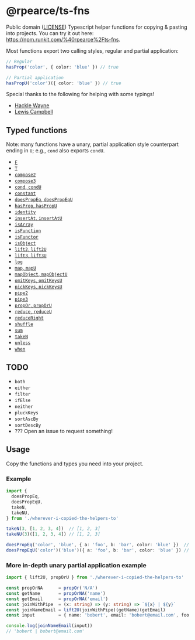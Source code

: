 # @rpearce/ts-fns

Public domain ([LICENSE](./LICENSE)) Typescript helper functions for copying &
pasting into projects. You can try it out here: https://npm.runkit.com/%40rpearce%2Fts-fns.

Most functions export two calling styles, regular and partial application:

```typescript
// Regular
hasProp('color', { color: 'blue' }) // true

// Partial application
hasPropU('color')({ color: 'blue' }) // true
```

Special thanks to the following for helping with some typings!

* [Hackle Wayne](https://github.com/hackle)
* [Lewis Campbell](https://github.com/LAC-Tech)

## Typed functions

Note: many functions have a unary, partial application style counterpart ending
in `U`; e.g., `cond` also exports `condU`.

* [`F`](./source/F.ts)
* [`T`](./source/T.ts)
* [`compose2`](./source/compose2.ts)
* [`compose3`](./source/compose3.ts)
* [`cond`, `condU`](./source/cond.ts)
* [`constant`](./source/constant.ts)
* [`doesPropEq`, `doesPropEqU`](./source/doesPropEq.ts)
* [`hasProp`, `hasPropU`](./source/hasProp.ts)
* [`identity`](./source/identity.ts)
* [`insertAt`, `insertAtU`](./source/insertAt.ts)
* [`isArray`](./source/isArray.ts)
* [`isFunction`](./source/isFunction.ts)
* [`isFunctor`](./source/isFunctor.ts)
* [`isObject`](./source/isObject.ts)
* [`lift2`, `lift2U`](./source/lift2.ts)
* [`lift3`, `lift3U`](./source/lift3.ts)
* [`log`](./source/log.ts)
* [`map`, `mapU`](./source/map.ts)
* [`mapObject`, `mapObjectU`](./source/mapObject.ts)
* [`omitKeys`, `omitKeysU`](./source/omitKeys.ts)
* [`pickKeys`, `pickKeysU`](./source/pickKeys.ts)
* [`pipe2`](./source/pipe2.ts)
* [`pipe3`](./source/pipe3.ts)
* [`propOr`, `propOrU`](./source/propOr.ts)
* [`reduce`, `reduceU`](./source/reduce.ts)
* [`reduceRight`](./source/reduceRight.ts)
* [`shuffle`](./source/shuffle.ts)
* [`sum`](./source/sum.ts)
* [`takeN`](./source/takeN.ts)
* [`unless`](./source/unless.ts)
* [`when`](./source/when.ts)

## TODO

* `both`
* `either`
* `filter`
* `ifElse`
* `neither`
* `pluckKeys`
* `sortAscBy`
* `sortDescBy`
* ??? Open an issue to request something!

## Usage

Copy the functions and types you need into your project.

### Example

```typescript
import {
  doesPropEq,
  doesPropEqU,
  takeN,
  takeNU,
} from './wherever-i-copied-the-helpers-to'

takeN(3, [1, 2, 3, 4])  // [1, 2, 3]
takeNU(3)([1, 2, 3, 4]) // [1, 2, 3]

doesPropEq('color', 'blue', { a: 'foo', b: 'bar', color: 'blue' })  // true
doesPropEqU('color')('blue')({ a: 'foo', b: 'bar', color: 'blue' }) // true
```

### More in-depth unary partial application example

```typescript
import { lift2U, propOrU } from './wherever-i-copied-the-helpers-to'

const propOrNA      = propOr('N/A')
const getName       = propOrNA('name')
const getEmail      = propOrNA('email')
const joinWithPipe  = (x: string) => (y: string) => `${x} | ${y}`
const joinNameEmail = lift2U(joinWithPipe)(getName)(getEmail)
const input         = { name: 'bobert', email: 'bobert@email.com', foo: 'bar' }

console.log(joinNameEmail(input))
// 'bobert | bobert@email.com'
```
